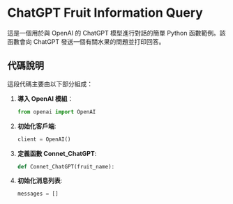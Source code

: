 # ChatGPT Fruit Information Query

這是一個用於與 OpenAI 的 ChatGPT 模型進行對話的簡單 Python 函數範例。該函數會向 ChatGPT 發送一個有關水果的問題並打印回答。

## 代碼說明

這段代碼主要由以下部分組成：

1. **導入 OpenAI 模組**：
   ```python
   from openai import OpenAI
   
2. __初始化客戶端__:
   ```python
   client = OpenAI()

3. __定義函數 Connet_ChatGPT__:
   ```python
   def Connet_ChatGPT(fruit_name):

4. __初始化消息列表__:
   ```python
   messages = []
